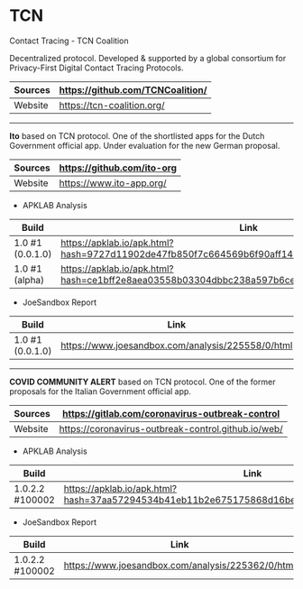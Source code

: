 # TCN
Contact Tracing - TCN Coalition

Decentralized protocol. Developed & supported by a global consortium for Privacy-First Digital Contact Tracing Protocols.

Sources | https://github.com/TCNCoalition/
--------|------------------------------------
Website | https://tcn-coalition.org/

---------------------------------------

**Ito** based on TCN protocol. One of the shortlisted apps for the Dutch Government official app. Under evaluation for the new German proposal.

Sources | https://github.com/ito-org
--------|---------------------------
Website | https://www.ito-app.org/

- APKLAB Analysis

Build | Link
------|-----
1.0 #1 (0.0.1.0) | https://apklab.io/apk.html?hash=9727d11902de47fb850f7c664569b6f90aff14d2cf62b2eabc16e0b03efcd5de
1.0 #1 (alpha) | https://apklab.io/apk.html?hash=ce1bff2e8aea03558b03304dbbc238a597b6cea00fcefcd7d314b6843eb1c900

- JoeSandbox Report

Build | Link
------|-----
1.0 #1 (0.0.1.0) | https://www.joesandbox.com/analysis/225558/0/html

---------------------------------------

**COVID COMMUNITY ALERT** based on TCN protocol. One of the former proposals for the Italian Government official app. 

Sources | https://gitlab.com/coronavirus-outbreak-control
--------|------------------------------------------------
Website | https://coronavirus-outbreak-control.github.io/web/

- APKLAB Analysis

Build | Link
------|-----
1.0.2.2 #100002 | https://apklab.io/apk.html?hash=37aa57294534b41eb11b2e675175868d16be94a107ff4fa5f3e76d83adfa3bb0

- JoeSandbox Report

Build | Link
------|-----
1.0.2.2 #100002 | https://www.joesandbox.com/analysis/225362/0/html
